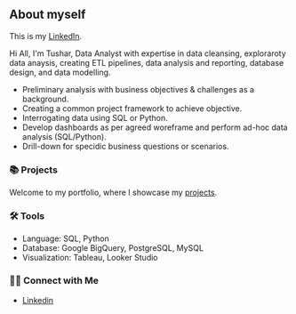 ## About myself

This is my [LinkedIn](https://www.linkedin.com/in/tushar-saxena-5b189b12/).


Hi All, I'm Tushar, Data Analyst with expertise in data cleansing, exploraroty data anaysis, creating ETL pipelines, data analysis and reporting, database design, and data modelling. 

- Preliminary analysis with business objectives & challenges as a background.
- Creating a common project framework to achieve objective.
- Interrogating data using SQL or Python.
- Develop dashboards as per agreed woreframe and perform ad-hoc data analysis (SQL/Python).
- Drill-down for specidic business questions or scenarios.

### 📚 Projects

Welcome to my portfolio, where I showcase my [projects](https://github.com/tusharkumarsaxena/data_portfolio/main/README.md).

### 🛠️ Tools

- Language: SQL, Python
- Database: Google BigQuery, PostgreSQL, MySQL
- Visualization: Tableau, Looker Studio

### 👋🏻 Connect with Me

- [Linkedin](https://www.linkedin.com/in/tushar-saxena-5b189b12/)
